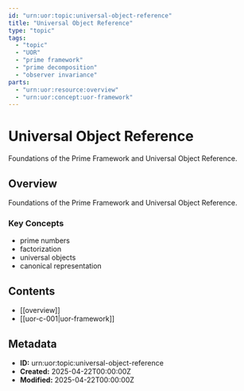 ```yaml
---
id: "urn:uor:topic:universal-object-reference"
title: "Universal Object Reference"
type: "topic"
tags:
  - "topic"
  - "UOR"
  - "prime framework"
  - "prime decomposition"
  - "observer invariance"
parts:
  - "urn:uor:resource:overview"
  - "urn:uor:concept:uor-framework"
---
```


# Universal Object Reference

Foundations of the Prime Framework and Universal Object Reference.

## Overview

Foundations of the Prime Framework and Universal Object Reference.

### Key Concepts

- prime numbers
- factorization
- universal objects
- canonical representation

## Contents

- [[overview]]
- [[uor-c-001|uor-framework]]

## Metadata

- **ID:** urn:uor:topic:universal-object-reference
- **Created:** 2025-04-22T00:00:00Z
- **Modified:** 2025-04-22T00:00:00Z
